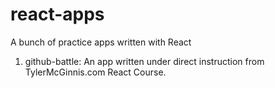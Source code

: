 # react-apps
A bunch of practice apps written with React
<br>
1. github-battle: An app written under direct instruction from TylerMcGinnis.com React Course.
